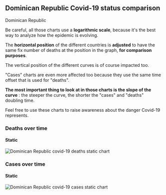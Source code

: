 ## Dominican Republic Covid-19 status comparison 

Dominican Republic



Be careful, all those charts use a **logarithmic scale**, because it's the best way to analyze how the epidemic is evolving.
 
The **horizontal position** of the different countries is **adjusted** to have the same fix number of deaths at the position in the graph, **for comparison purposes**.

The vertical position of the different curves is of course impacted too.

"Cases" charts are even more affected too because they use the same time offset that is used for "deaths".

**The most important thing to look at in those charts is the slope of the curve** : the steeper the curve, the shorter the "cases" and "deaths" doubling time.

Feel free to use these charts to raise awareness about the danger Covid-19 represents. 


 
### Deaths over time
 
#### Static
![Dominican Republic covid-19 deaths static chart](https://raw.githubusercontent.com/madlag/coronavirus_study/master/notebooks/graphs/2020-03-26/countries/Dominican_Republic/2020-03-26_Dominican_Republic_deaths.png "Dominican Republic covid-19 deaths static chart")   

 
### Cases over time
 
#### Static
![Dominican Republic covid-19 cases static chart](https://raw.githubusercontent.com/madlag/coronavirus_study/master/notebooks/graphs/2020-03-26/countries/Dominican_Republic/2020-03-26_Dominican_Republic_cases.png "Dominican Republic covid-19 cases static chart")   

